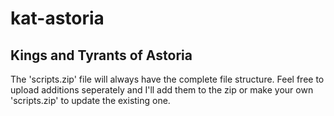 # kat-astoria
Kings and Tyrants of Astoria
---
The 'scripts.zip' file will always have the complete file structure.
Feel free to upload additions seperately and I'll add them to the zip or make your own
'scripts.zip' to update the existing one.
